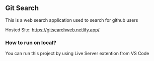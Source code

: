 ## Git Search

This is a web search application used to search for github users

Hosted Site: https://gitsearchweb.netlify.app/

### How to run on local?

You can run this project by using Live Server extention from VS Code
